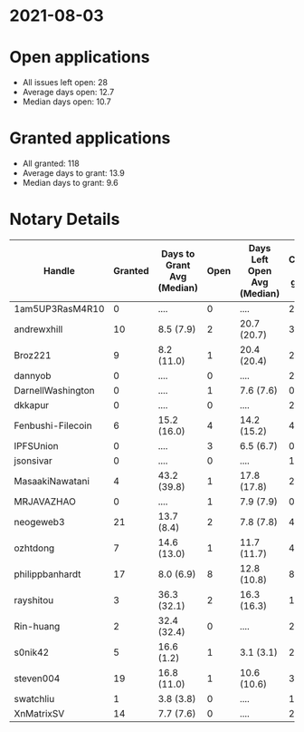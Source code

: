 2021-08-03
==========

# Open applications

- All issues left open: 28
- Average days open: 12.7
- Median days open: 10.7

# Granted applications

- All granted: 118
- Average days to grant: 13.9
- Median days to grant: 9.6

# Notary Details

| Handle            |   Granted | Days to Grant Avg (Median)   |   Open | Days Left Open Avg (Median)   |   Closed (no grant) |
|-------------------|-----------|------------------------------|--------|-------------------------------|---------------------|
| 1am5UP3RasM4R10   |         0 | ....                         |      0 | ....                          |                   2 |
| andrewxhill       |        10 | 8.5  (7.9)                   |      2 | 20.7  (20.7)                  |                  36 |
| Broz221           |         9 | 8.2  (11.0)                  |      1 | 20.4  (20.4)                  |                  27 |
| dannyob           |         0 | ....                         |      0 | ....                          |                   2 |
| DarnellWashington |         0 | ....                         |      1 | 7.6  (7.6)                    |                   0 |
| dkkapur           |         0 | ....                         |      0 | ....                          |                   2 |
| Fenbushi-Filecoin |         6 | 15.2  (16.0)                 |      4 | 14.2  (15.2)                  |                  45 |
| IPFSUnion         |         0 | ....                         |      3 | 6.5  (6.7)                    |                   0 |
| jsonsivar         |         0 | ....                         |      0 | ....                          |                  13 |
| MasaakiNawatani   |         4 | 43.2  (39.8)                 |      1 | 17.8  (17.8)                  |                  24 |
| MRJAVAZHAO        |         0 | ....                         |      1 | 7.9  (7.9)                    |                   0 |
| neogeweb3         |        21 | 13.7  (8.4)                  |      2 | 7.8  (7.8)                    |                  40 |
| ozhtdong          |         7 | 14.6  (13.0)                 |      1 | 11.7  (11.7)                  |                  42 |
| philippbanhardt   |        17 | 8.0  (6.9)                   |      8 | 12.8  (10.8)                  |                  81 |
| rayshitou         |         3 | 36.3  (32.1)                 |      2 | 16.3  (16.3)                  |                  11 |
| Rin-huang         |         2 | 32.4  (32.4)                 |      0 | ....                          |                   2 |
| s0nik42           |         5 | 16.6  (1.2)                  |      1 | 3.1  (3.1)                    |                  21 |
| steven004         |        19 | 16.8  (11.0)                 |      1 | 10.6  (10.6)                  |                  36 |
| swatchliu         |         1 | 3.8  (3.8)                   |      0 | ....                          |                   1 |
| XnMatrixSV        |        14 | 7.7  (7.6)                   |      0 | ....                          |                  23 |